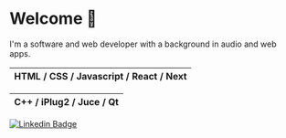 # Welcome 👋

I'm a software and web developer with a background in audio and web apps. 

| HTML / CSS / Javascript / React / Next |
| ---------------------------------------|

| C++ / iPlug2 / Juce / Qt|
| ------------------------|
                                        



[![Linkedin Badge](https://img.shields.io/badge/-Wictorsson-blue?style=flat&logo=Linkedin&logoColor=white&link=https://www.linkedin.com/in/fredrik-wictorsson-276ab2180/)](https://www.linkedin.com/in/fredrik-wictorsson-276ab2180/)
